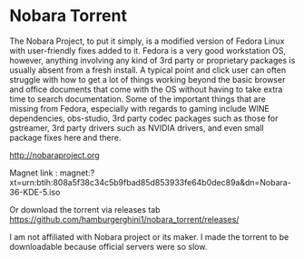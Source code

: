 # Nobara Torrent

The Nobara Project, to put it simply, is a modified version of Fedora Linux with user-friendly fixes added to it. Fedora is a very good workstation OS, however, anything involving any kind of 3rd party or proprietary packages is usually absent from a fresh install. A typical point and click user can often struggle with how to get a lot of things working beyond the basic browser and office documents that come with the OS without having to take extra time to search documentation. Some of the important things that are missing from Fedora, especially with regards to gaming include WINE dependencies, obs-studio, 3rd party codec packages such as those for gstreamer, 3rd party drivers such as NVIDIA drivers, and even small package fixes here and there. 

http://nobaraproject.org

Magnet link : magnet:?xt=urn:btih:808a5f38c34c5b9fbad85d853933fe64b0dec89a&dn=Nobara-36-KDE-5.iso

Or download the torrent via releases tab https://github.com/hamburgerghini1/nobara_torrent/releases/

I am not affiliated with Nobara project or its maker. I made the torrent to be downloadable because official servers were so slow.
